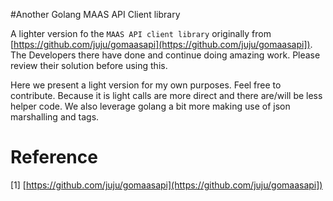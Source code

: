 
#Another Golang MAAS API Client library

A lighter version fo the `MAAS API client library` originally from [https://github.com/juju/gomaasapi](https://github.com/juju/gomaasapi]).
The Developers there have done and continue doing amazing work. Please review their solution before using this.


Here we present a light version for my own purposes. Feel free to contribute. Because it is light
calls are more direct and there are/will be less helper code. We also leverage golang a bit more
making use of json marshalling and tags.

# Reference

[1] [https://github.com/juju/gomaasapi](https://github.com/juju/gomaasapi])